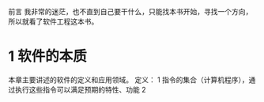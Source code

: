 
前言
我非常的迷茫，也不直到自己要干什么，只能找本书开始，寻找一个方向，所以就看了软件工程这本书。
# 1 软件的本质
本章主要讲述的软件的定义和应用领域。
定义：
1 指令的集合（计算机程序），通过执行这些指令可以满足预期的特性、功能
2 
<!--stackedit_data:
eyJoaXN0b3J5IjpbMTMxNDExNjQwMSwtMjEzMjI1NjgyNiw2Nj
A5ODU5OV19
-->